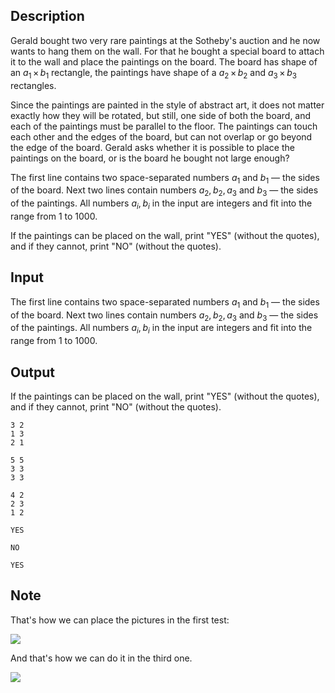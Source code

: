 ## Description

<div><p>Gerald bought two very rare paintings at the Sotheby's auction and he now wants to hang them on the wall. For that he bought a special board to attach it to the wall and place the paintings on the board. The board has shape of an <span class="tex-span"><i>a</i><sub class="lower-index">1</sub> × <i>b</i><sub class="lower-index">1</sub></span> rectangle, the paintings have shape of a <span class="tex-span"><i>a</i><sub class="lower-index">2</sub> × <i>b</i><sub class="lower-index">2</sub></span> and <span class="tex-span"><i>a</i><sub class="lower-index">3</sub> × <i>b</i><sub class="lower-index">3</sub></span> rectangles.</p><p>Since the paintings are painted in the style of abstract art, it does not matter exactly how they will be rotated, but still, one side of both the board, and each of the paintings must be parallel to the floor. The paintings can touch each other and the edges of the board, but can not overlap or go beyond the edge of the board. Gerald asks whether it is possible to place the paintings on the board, or is the board he bought not large enough?</p></div><div class="input-specification"><p>The first line contains two space-separated numbers <span class="tex-span"><i>a</i><sub class="lower-index">1</sub></span> and <span class="tex-span"><i>b</i><sub class="lower-index">1</sub></span> — the sides of the board. Next two lines contain numbers <span class="tex-span"><i>a</i><sub class="lower-index">2</sub>, <i>b</i><sub class="lower-index">2</sub>, <i>a</i><sub class="lower-index">3</sub></span> and <span class="tex-span"><i>b</i><sub class="lower-index">3</sub></span> — the sides of the paintings. All numbers <span class="tex-span"><i>a</i><sub class="lower-index"><i>i</i></sub>, <i>b</i><sub class="lower-index"><i>i</i></sub></span> in the input are integers and fit into the range from <span class="tex-span">1</span> to <span class="tex-span">1000</span>.</p></div><div class="output-specification"><p>If the paintings can be placed on the wall, print "<span class="tex-font-style-tt">YES</span>" (without the quotes), and if they cannot, print "<span class="tex-font-style-tt">NO</span>" (without the quotes).</p></div>

## Input

<p>The first line contains two space-separated numbers <span class="tex-span"><i>a</i><sub class="lower-index">1</sub></span> and <span class="tex-span"><i>b</i><sub class="lower-index">1</sub></span> — the sides of the board. Next two lines contain numbers <span class="tex-span"><i>a</i><sub class="lower-index">2</sub>, <i>b</i><sub class="lower-index">2</sub>, <i>a</i><sub class="lower-index">3</sub></span> and <span class="tex-span"><i>b</i><sub class="lower-index">3</sub></span> — the sides of the paintings. All numbers <span class="tex-span"><i>a</i><sub class="lower-index"><i>i</i></sub>, <i>b</i><sub class="lower-index"><i>i</i></sub></span> in the input are integers and fit into the range from <span class="tex-span">1</span> to <span class="tex-span">1000</span>.</p>

## Output

<p>If the paintings can be placed on the wall, print "<span class="tex-font-style-tt">YES</span>" (without the quotes), and if they cannot, print "<span class="tex-font-style-tt">NO</span>" (without the quotes).</p>





```input1
3 2
1 3
2 1

```




```input2
5 5
3 3
3 3

```




```input3
4 2
2 3
1 2

```




```output1
YES

```




```output2
NO

```




```output3
YES

```



## Note

<p>That's how we can place the pictures in the first test:</p><p><img class="tex-graphics" src="file://QAIga4Mm.png" style="max-width: 100.0%;max-height: 100.0%;"></p><p>And that's how we can do it in the third one.</p><p><img class="tex-graphics" src="file://GOGqiZDD.png" style="max-width: 100.0%;max-height: 100.0%;"></p>
